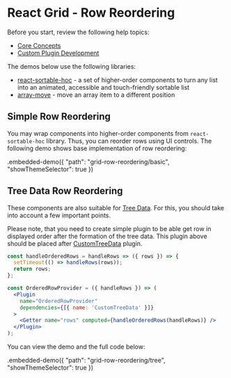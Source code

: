 # React Grid - Row Reordering

Before you start, review the following help topics:

- [Core Concepts](../../../core/docs/guides/fundamentals.md)
- [Custom Plugin Development](./custom-plugin-development.md)

The demos below use the following libraries:
- [react-sortable-hoc](https://www.npmjs.com/package/react-sortable-hoc) - a set of higher-order components to turn any list into an animated, accessible and touch-friendly sortable list
- [array-move](https://www.npmjs.com/package/array-move) - move an array item to a different position

## Simple Row Reordering

You may wrap components into higher-order components from `react-sortable-hoc` library. Thus, you can reorder rows using UI controls. The following demo shows base implementation of row reordering:

.embedded-demo({ "path": "grid-row-reordering/basic", "showThemeSelector": true })

## Tree Data Row Reordering

These components are also suitable for [Tree Data](./tree-data.md). For this, you should take into account a few important points.

Please note, that you need to create simple plugin to be able get row in displayed order after the formation of the tree data. This plugin above should be placed after [CustomTreeData](../reference/custom-tree-data.md) plugin.

```jsx
const handleOrderedRows = handleRows => ({ rows }) => {
  setTimeout(() => handleRows(rows));
  return rows;
};

const OrderedRowProvider = ({ handleRows }) => (
  <Plugin
    name="OrderedRowProvider"
    dependencies={[{ name: 'CustomTreeData' }]}
  >
    <Getter name="rows" computed={handleOrderedRows(handleRows)} />
  </Plugin>
);
```

You can view the demo and the full code below:

.embedded-demo({ "path": "grid-row-reordering/tree", "showThemeSelector": true })
